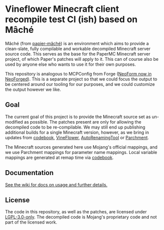 Vineflower Minecraft client recompile test CI (ish) based on Mâché
=====

Mâché (from [papier-mâché](https://en.wikipedia.org/wiki/Papier-m%C3%A2ch%C3%A9)) is an environment which aims to
provide a clean-slate, fully compilable and workable decompiled Minecraft server source code. This serves as the base
for the PaperMC Minecraft server project, of which Paper's patches will apply to it. This can of course also be used by
anyone else who wants to use it for their own purposes.

This repository is analogous to MCPConfig from Forge ([NeoForm now in NeoForged](https://github.com/NeoForged/NeoForm)).
This is a separate project so that we could focus the output to be centered around our tooling for our purposes, and we
could customize the output however we like.

Goal
----

The current goal of this project is to provide the Minecraft source set as un-modified as possible. The patches present
are only for allowing the decompiled code to be re-compilable. We may still end up publishing additional builds for a
single Minecraft version, however, as we bring in updates from [codebook](https://github.com/PaperMC/codebook),
[VineFlower](https://github.com/Vineflower/vineflower),
[AutoRenamingTool](https://github.com/neoforged/AutoRenamingTool) or
[Parchment](https://github.com/ParchmentMC/Parchment).

The Minecraft sources generated here use Mojang's official mappings, and we use Parchment mappings for parameter name
mappings. Local variable mappings are generated at remap time via
[codebook](https://github.com/PaperMC/codebook).

Documentation
-------------

[See the wiki for docs on usage and further details.](https://github.com/PaperMC/mache/wiki)

License
-------

The code in this repository, as well as the patches, are licensed under [LGPL-3.0-only](license.txt). The decompiled
code is Mojang's proprietary code and not part of the licensed work.
